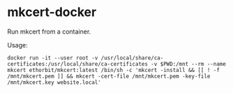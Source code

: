# mkcert-docker
Run mkcert from a container.

Usage:
```
docker run -it --user root -v /usr/local/share/ca-certificates:/usr/local/share/ca-certificates -v $PWD:/mnt --rm --name mkcert ethorbit/mkcert:latest /bin/sh -c 'mkcert -install && [[ ! -f /mnt/mkcert.pem ]] && mkcert -cert-file /mnt/mkcert.pem -key-file /mnt/mkcert.key website.local'
```
